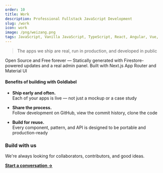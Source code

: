 ```yaml
---
order: 10
title: Work
description: Professional Fullstack JavaScript Development
slug: /work
icon: work
image: /png/weizang.png
tags: JavaScript, Vanilla JavaScript, TypeScript, React, Angular, Vue, etc, Material UI, Flash, Server Side JavaScript, Node, Gatsby, NextJS, Headless CMS
---
```

> The apps we ship are real, run in production, and developed in public

Open Source and Free forever — Statically generated with Firestore-powered updates and a real admin panel. Built with Next.js App Router and Material UI

#### Benefits of building with Goldlabel

- **Ship early and often.**  
  Each of your apps is live — not just a mockup or a case study

- **Share the process.**  
  Follow development on GitHub, view the commit history, clone the code

- **Build for reuse.**  
  Every component, pattern, and API is designed to be portable and production-ready

### Build with us

We're always looking for collaborators, contributors, and good ideas.

**[Start a conversation →](mailto:hello@goldlabel.pro)**
